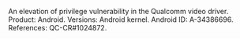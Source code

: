 An elevation of privilege vulnerability in the Qualcomm video driver. Product: Android. Versions: Android kernel. Android ID: A-34386696. References: QC-CR#1024872.